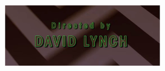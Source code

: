 ![Directed by David Lynch](https://raw.githubusercontent.com/benwoody/benwoody/refs/heads/main/lynch.png)
